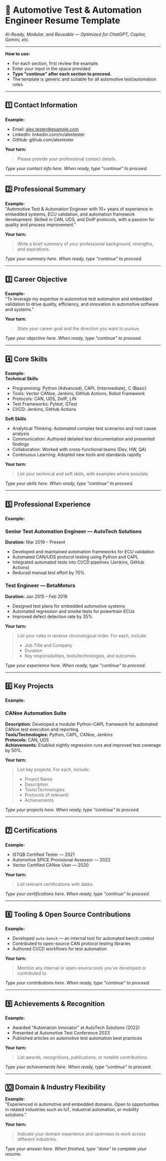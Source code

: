 # 📝 Automotive Test & Automation Engineer Resume Template  
*AI-Ready, Modular, and Reusable — Optimized for ChatGPT, Copilot, Gemini, etc.*

---

**How to use:**  
- For each section, first review the example.
- Enter your input in the space provided.
- **Type "continue" after each section to proceed.**
- The template is generic and suitable for all automotive test/automation roles.

---

## 1️⃣ Contact Information

**Example:**  
- Email: alex.tester@example.com  
- LinkedIn: linkedin.com/in/alextester  
- GitHub: github.com/alextester

**Your turn:**  
> Please provide your professional contact details.

*Type your contact info here. When ready, type "continue" to proceed.*

---

## 2️⃣ Professional Summary

**Example:**  
"Automotive Test & Automation Engineer with 10+ years of experience in embedded systems, ECU validation, and automation framework development. Skilled in CAN, UDS, and DoIP protocols, with a passion for quality and process improvement."

**Your turn:**  
> Write a brief summary of your professional background, strengths, and aspirations.

*Type your summary here. When ready, type "continue" to proceed.*

---

## 3️⃣ Career Objective

**Example:**  
"To leverage my expertise in automotive test automation and embedded validation to drive quality, efficiency, and innovation in automotive software and systems."

**Your turn:**  
> State your career goal and the direction you want to pursue.

*Type your objective here. When ready, type "continue" to proceed.*

---

## 4️⃣ Core Skills

**Example:**  
**Technical Skills**
- Programming: Python (Advanced), CAPL (Intermediate), C (Basic)
- Tools: Vector CANoe, Jenkins, GitHub Actions, Robot Framework
- Protocols: CAN, UDS, DoIP, LIN
- Test Frameworks: Pytest, GTest
- CI/CD: Jenkins, GitHub Actions

**Soft Skills**
- Analytical Thinking: Automated complex test scenarios and root cause analysis
- Communication: Authored detailed test documentation and presented findings
- Collaboration: Worked with cross-functional teams (Dev, HW, QA)
- Continuous Learning: Adopted new tools and standards rapidly

**Your turn:**  
> List your technical and soft skills, with examples where possible.

*Type your skills here. When ready, type "continue" to proceed.*

---

## 5️⃣ Professional Experience

**Example:**  
### Senior Test Automation Engineer — AutoTech Solutions  
**Duration:** Mar 2019 – Present  
- Developed and maintained automation frameworks for ECU validation  
- Automated CAN/UDS protocol testing using Python and CAPL  
- Integrated automated tests into CI/CD pipelines (Jenkins, GitHub Actions)  
- Reduced manual test effort by 70%  

### Test Engineer — BetaMotors  
**Duration:** Jan 2015 – Feb 2019  
- Designed test plans for embedded automotive systems  
- Automated regression and smoke tests for powertrain ECUs  
- Improved defect detection rate by 35%  

**Your turn:**  
> List your roles in reverse chronological order. For each, include:  
> - Job Title and Company  
> - Duration  
> - Key responsibilities, tools/technologies, and outcomes

*Type your experience here. When ready, type "continue" to proceed.*

---

## 6️⃣ Key Projects

**Example:**  
### CANoe Automation Suite  
**Description:** Developed a modular Python-CAPL framework for automated CANoe test execution and reporting.  
**Tools/Technologies:** Python, CAPL, CANoe, Jenkins  
**Protocols:** CAN, UDS  
**Achievements:** Enabled nightly regression runs and improved test coverage by 50%.

**Your turn:**  
> List key projects. For each, include:  
> - Project Name  
> - Description  
> - Tools/Technologies  
> - Protocols (if relevant)  
> - Achievements

*Type your projects here. When ready, type "continue" to proceed.*

---

## 7️⃣ Certifications

**Example:**  
- ISTQB Certified Tester — 2021  
- Automotive SPICE Provisional Assessor — 2022  
- Vector Certified CANoe User — 2020

**Your turn:**  
> List relevant certifications with dates.

*Type your certifications here. When ready, type "continue" to proceed.*

---

## 8️⃣ Tooling & Open Source Contributions

**Example:**  
- Developed `auto-bench` — an internal tool for automated bench control  
- Contributed to open-source CAN protocol testing libraries  
- Authored CI/CD workflows for test automation

**Your turn:**  
> Mention any internal or open-source tools you've developed or contributed to.

*Type your contributions here. When ready, type "continue" to proceed.*

---

## 9️⃣ Achievements & Recognition

**Example:**  
- Awarded "Automation Innovator" at AutoTech Solutions (2022)  
- Presented at Automotive Test Conference 2023  
- Published articles on automotive test automation best practices

**Your turn:**  
> List awards, recognitions, publications, or notable contributions.

*Type your achievements here. When ready, type "continue" to proceed.*

---

## 🔟 Domain & Industry Flexibility

**Example:**  
"Experienced in automotive and embedded domains. Open to opportunities in related industries such as IoT, industrial automation, or mobility solutions."

**Your turn:**  
> Indicate your domain experience and openness to work across different industries.

*Type your answer here. When finished, type "done" to complete your resume.*

